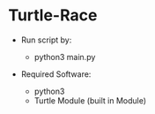 # Turtle-Race



* Run script by:
	* python3 main.py



* Required Software:
	* python3
	* Turtle Module (built in Module)
